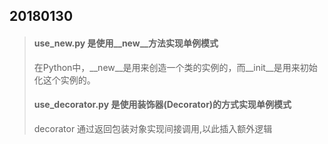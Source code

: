 ## 20180130
> #### use_new.py 是使用__new__方法实现单例模式
>  在Python中，__new__是用来创造一个类的实例的，而__init__是用来初始化这个实例的。
> #### use_decorator.py 是使用装饰器(Decorator)的方式实现单例模式
>  decorator 通过返回包装对象实现间接调用,以此插入额外逻辑
